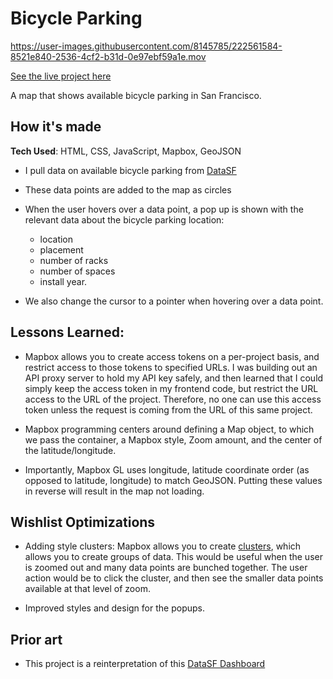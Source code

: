 # Bicycle Parking

https://user-images.githubusercontent.com/8145785/222561584-8521e840-2536-4cf2-b31d-0e97ebf59a1e.mov

[See the live project here](https://bicycleparking.netlify.app/)

A map that shows available bicycle parking in San Francisco.

## How it's made

**Tech Used**: HTML, CSS, JavaScript, Mapbox, GeoJSON

- I pull data on available bicycle parking from [DataSF](https://data.sfgov.org/Transportation/Bicycle-Parking/hn4j-6fx5)

- These data points are added to the map as circles

- When the user hovers over a data point, a pop up is shown with the relevant data about the bicycle parking location:

  - location
  - placement
  - number of racks
  - number of spaces
  - install year.

- We also change the cursor to a pointer when hovering over a data point.

## Lessons Learned:

- Mapbox allows you to create access tokens on a per-project basis, and restrict access to those tokens to specified URLs. I was building out an API proxy server to hold my API key safely, and then learned that I could simply keep the access token in my frontend code, but restrict the URL access to the URL of the project. Therefore, no one can use this access token unless the request is coming from the URL of this same project.

- Mapbox programming centers around defining a Map object, to which we pass the container, a Mapbox style, Zoom amount, and the center of the latitude/longitude.

- Importantly, Mapbox GL uses longitude, latitude coordinate order (as opposed to latitude, longitude) to match GeoJSON. Putting these values in reverse will result in the map not loading.

## Wishlist Optimizations

- Adding style clusters: Mapbox allows you to create [clusters](https://docs.mapbox.com/mapbox-gl-js/example/cluster/), which allows you to create groups of data. This would be useful when the user is zoomed out and many data points are bunched together. The user action would be to click the cluster, and then see the smaller data points available at that level of zoom.

- Improved styles and design for the popups.

## Prior art

- This project is a reinterpretation of this [DataSF Dashboard](https://data.sfgov.org/Transportation/Map-of-Bicycle-Parking/4w2j-vv4u)
